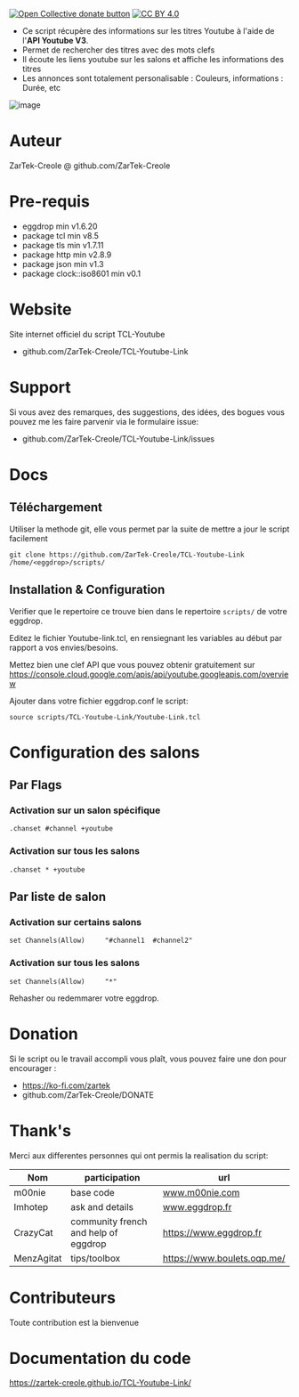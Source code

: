 <span class="badge-opencollective"><a href="https://github.com/ZarTek-Creole/DONATE" title="Donate to this project"><img src="https://img.shields.io/badge/open%20collective-donate-yellow.svg" alt="Open Collective donate button" /></a></span>
[![CC BY 4.0][cc-by-shield]][cc-by]

[cc-by]: http://creativecommons.org/licenses/by/4.0/
[cc-by-shield]: https://img.shields.io/badge/License-CC%20BY%204.0-lightgrey.svg

* Ce script récupère des informations sur les titres Youtube à l'aide de l'**API Youtube V3**.
* Permet de rechercher des titres avec des mots clefs
* Il écoute les liens youtube sur les salons et affiche les informations des titres
* Les annonces sont totalement personalisable : Couleurs, informations : Durée, etc

![image](https://user-images.githubusercontent.com/11725850/119846268-4699e100-bf0a-11eb-80f1-7cf5c7fbb5bc.png)

# Auteur
ZarTek-Creole @ github.com/ZarTek-Creole

# Pre-requis
* eggdrop min v1.6.20 
* package tcl min v8.5
* package tls min v1.7.11
* package http min v2.8.9
* package json min v1.3
* package clock::iso8601 min v0.1

# Website
Site internet officiel du script TCL-Youtube
* github.com/ZarTek-Creole/TCL-Youtube-Link

# Support
Si vous avez des remarques, des suggestions, des idées, des bogues vous pouvez me les faire parvenir via le formulaire issue:
* github.com/ZarTek-Creole/TCL-Youtube-Link/issues

# Docs
## Téléchargement
Utiliser la methode git, elle vous permet par la suite de mettre a jour le script facilement
```
git clone https://github.com/ZarTek-Creole/TCL-Youtube-Link /home/<eggdrop>/scripts/
```
## Installation & Configuration
Verifier que le repertoire ce trouve bien dans le repertoire `scripts/` de votre eggdrop.

Editez le fichier Youtube-link.tcl, en rensiegnant les variables au début par rapport a vos envies/besoins.

Mettez bien une clef API que vous pouvez obtenir gratuitement sur https://console.cloud.google.com/apis/api/youtube.googleapis.com/overview

Ajouter dans votre fichier eggdrop.conf le script:

```
source scripts/TCL-Youtube-Link/Youtube-Link.tcl
```
# Configuration des salons
## Par Flags
### Activation sur un salon spécifique
```
.chanset #channel +youtube
```
### Activation sur tous les salons
```
.chanset * +youtube
```
## Par liste de salon

### Activation sur certains salons
```
set Channels(Allow)     "#channel1  #channel2"
```

### Activation sur tous les salons
```
set Channels(Allow)		"*"
```

Rehasher ou redemmarer votre eggdrop.

# Donation
Si le script ou le travail accompli vous plaît, vous pouvez faire une don pour encourager :
* https://ko-fi.com/zartek
* github.com/ZarTek-Creole/DONATE

# Thank's
Merci aux differentes personnes qui ont permis la realisation du script:

Nom | participation | url
---------|----------|---------
m00nie | base code | www.m00nie.com
Imhotep | ask and details	| www.eggdrop.fr
CrazyCat | community french and help of eggdrop | https://www.eggdrop.fr
MenzAgitat | tips/toolbox | https://www.boulets.oqp.me/

# Contributeurs
Toute contribution est la bienvenue

# Documentation du code
https://zartek-creole.github.io/TCL-Youtube-Link/
